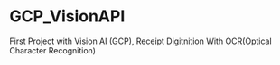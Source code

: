 # GCP_VisionAPI
First Project with Vision AI (GCP), Receipt Digitnition With OCR(Optical Character Recognition)
